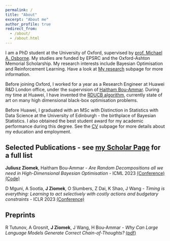 ```yaml
---
permalink: /
title: "About"
excerpt: "About me"
author_profile: true
redirect_from: 
  - /about/
  - /about.html
---
```


I am a PhD student at the University of Oxford, supervised by [prof. Michael A. Osborne](https://www.robots.ox.ac.uk/~mosb/). 
My studies are funded by EPSRC and the Oxford-Ashton Memorial Scholarship.
My research interests include Bayesian Optimisation and Reinforcement Learning. Have a look at [My research](https://juliuszziomek.github.io/bo/) subpage for more information.

Before joining Oxford, I worked for a year as a Research Engineer at Huawei R&D London office, under the supervision of [Haitham Bou-Ammar](https://scholar.google.com/citations?user=AE5suDoAAAAJ&hl=en). During my time at Huawei, I have invented the [RDUCB algorithm](https://proceedings.mlr.press/v202/ziomek23a/ziomek23a.pdf), currently state of art on many high dimensional black-box optimisation problems.

Before Huawei, I graduated with an MSc with Distinction in Statistics with Data Science at the University of Edinburgh - the birthplace of Bayesian Statistics. 
I also obtained the best student award for my academic performance during this degree. See the [CV](https://juliuszziomek.github.io/cv/) subpage for more details about my education and employment.

Selected Publications - see [my Scholar Page](https://scholar.google.com/citations?user=aOHCQ-AAAAAJ&hl=en) for a full list
------
**Juliusz Ziomek**, Haitham Bou-Ammar - _Are Random Decompositions all we need in High-Dimensional Bayesian Optimisation_ - ICML 2023 [(Conference)](https://proceedings.mlr.press/v202/ziomek23a/ziomek23a.pdf) [(Code)](https://github.com/huawei-noah/HEBO/tree/master/RDUCB)

D Mguni, A Sootla, **J Ziomek**, O Slumbers, Z Dai, K Shao, J Wang - _Timing is everything: Learning to act selectively with costly actions and budgetary constraints_ - ICLR 2023 [(Conference)](https://openreview.net/pdf?id=_BoPed4tYww)

Preprints
------
R Tutunov, A Grosnit, **J Ziomek**, J Wang, H Bou-Ammar -  _Why Can Large Language Models Generate Correct Chain-of-Thoughts?_ [(pdf)](https://arxiv.org/pdf/2310.13571.pdf)

